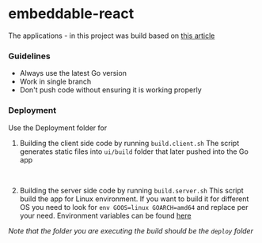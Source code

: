# embeddable-react

The applications - in this project was build based on [this article](https://observiq.com/blog/embed-react-in-golang/)

### Guidelines
- Always use the latest Go version
- Work in single branch 
- Don't push code without ensuring it is working properly

### Deployment 
Use the Deployment folder for
1. Building the client side code by running `build.client.sh`
   The script generates static files into `ui/build` folder that later pushed into the Go app
<br  />


2. Building the server side code by running `build.server.sh`
   This script build the app for Linux environment. If you want to build it for different OS you need to look for `env GOOS=linux GOARCH=amd64` and replace per your need. Environment variables can be found [here](https://www.digitalocean.com/community/tutorials/how-to-build-go-executables-for-multiple-platforms-on-ubuntu-16-04)  

*Note that the folder you are executing the build should be the `deploy` folder* 
